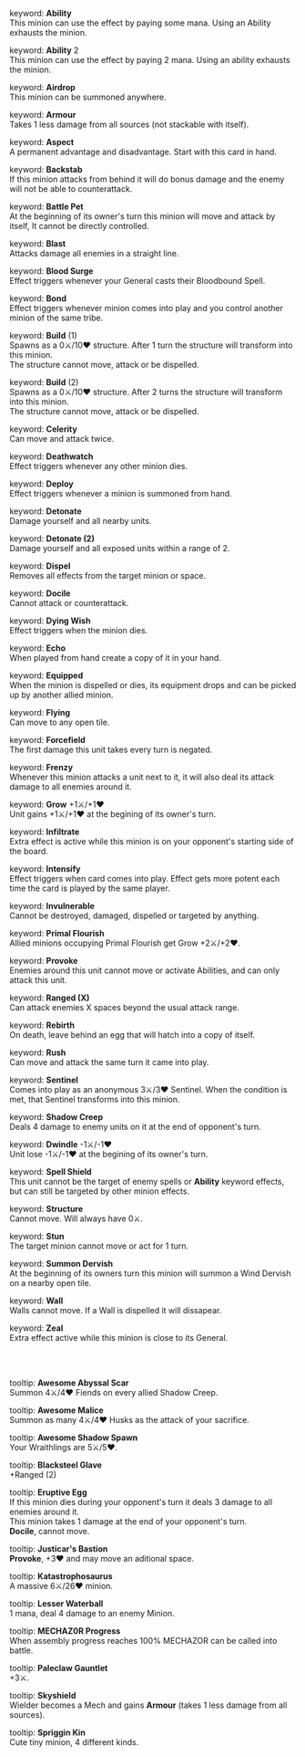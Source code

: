 keyword:  **Ability**<br>
          This minion can use the effect by paying some mana. Using an Ability exhausts the minion.

keyword:  **Ability** 2<br>
          This minion can use the effect by paying 2 mana. Using an ability exhausts the minion.

keyword:  **Airdrop**<br>
          This minion can be summoned anywhere.

keyword:  **Armour**<br>
          Takes 1 less damage from all sources (not stackable with itself).

keyword:  **Aspect**<br>
          A permanent advantage and disadvantage. Start with this card in hand.

keyword:  **Backstab**<br>
          If this minion attacks from behind it will do bonus damage and the enemy will not be able to counterattack.

keyword:  **Battle Pet**<br>
          At the beginning of its owner's turn this minion will move and attack by itself, It cannot be directly controlled.

keyword:  **Blast**<br>
          Attacks damage all enemies in a straight line.

keyword:  **Blood Surge**<br>
          Effect triggers whenever your General casts their Bloodbound Spell.

keyword:  **Bond**<br>
          Effect triggers whenever minion comes into play and you control another minion of the same tribe.

keyword:  **Build** (1)<br>
          Spawns as a 0⚔️/10❤️ structure. After 1 turn the structure will transform into this minion.<br>
          The structure cannot move, attack or be dispelled.

keyword:  **Build** (2)<br>
          Spawns as a 0⚔️/10❤️ structure. After 2 turns the structure will transform into this minion.<br>
          The structure cannot move, attack or be dispelled.

keyword:  **Celerity**<br>
          Can move and attack twice.

keyword:  **Deathwatch**<br>
          Effect triggers whenever any other minion dies.

keyword:  **Deploy**<br>
          Effect triggers whenever a minion is summoned from hand.

keyword:  **Detonate**<br>
          Damage yourself and all nearby units.

keyword:  **Detonate (2)**<br>
          Damage yourself and all exposed units within a range of 2.

keyword:  **Dispel**<br>
          Removes all effects from the target minion or space.

keyword:  **Docile**<br>
          Cannot attack or counterattack.

keyword:  **Dying Wish**<br>
          Effect triggers when the minion dies.

keyword:  **Echo**<br>
          When played from hand create a copy of it in your hand.

keyword:  **Equipped**<br>
          When the minion is dispelled or dies, its equipment drops and can be picked up by another allied minion.

keyword:  **Flying**<br>
          Can move to any open tile.

keyword:  **Forcefield**<br>
          The first damage this unit takes every turn is negated.

keyword:  **Frenzy**<br>
          Whenever this minion attacks a unit next to it, it will also deal its attack damage to all enemies around it.

keyword:  **Grow** +1⚔️/+1❤️<br>
          Unit gains +1⚔️/+1❤️ at the begining of its owner's turn.

keyword:  **Infiltrate**<br>
          Extra effect is active while this minion is on your opponent's starting side of the board.

keyword:  **Intensify**<br>
          Effect triggers when card comes into play. Effect gets more potent each time the card is played by the same player.

keyword:  **Invulnerable**<br>
          Cannot be destroyed, damaged, dispelled or targeted by anything.

keyword:  **Primal Flourish**<br>
          Allied minions occupying Primal Flourish get Grow +2⚔️/+2❤️.

keyword:  **Provoke**<br>
          Enemies around this unit cannot move or activate Abilities, and can only attack this unit.

keyword:  **Ranged (X)**<br>
          Can attack enemies X spaces beyond the usual attack range.

keyword:  **Rebirth**<br>
          On death, leave behind an egg that will hatch into a copy of itself.

keyword:  **Rush**<br>
          Can move and attack the same turn it came into play.

keyword:  **Sentinel**<br>
          Comes into play as an anonymous 3⚔️/3❤️ Sentinel. When the condition is met, that Sentinel transforms into this minion.

keyword:  **Shadow Creep**<br>
          Deals 4 damage to enemy units on it at the end of opponent's turn.

keyword:  **Dwindle** -1⚔️/-1❤️<br>
          Unit lose -1⚔️/-1❤️ at the begining of its owner's turn.

keyword:  **Spell Shield**<br>
          This unit cannot be the target of enemy spells or **Ability** keyword effects, but can still be targeted by other minion effects.

keyword:  **Structure**<br>
          Cannot move. Will always have 0⚔️.

keyword:  **Stun**<br>
          The target minion cannot move or act for 1 turn.

keyword:  **Summon Dervish**<br>
          At the beginning of its owners turn this minion will summon a Wind Dervish on a nearby open tile.

keyword:  **Wall**<br>
          Walls cannot move. If a Wall is dispelled it will dissapear.

keyword:  **Zeal**<br>
          Extra effect active while this minion is close to its General.

<br>
<br>

tooltip:  **Awesome Abyssal Scar**<br>
          Summon 4⚔️/4❤️ Fiends on every allied Shadow Creep.

tooltip:  **Awesome Malice**<br>
          Summon as many 4⚔️/4❤️ Husks as the attack of your sacrifice.

tooltip: **Awesome Shadow Spawn**<br>
          Your Wraithlings are 5⚔️/5❤️.

tooltip:  **Blacksteel Glave**<br>
          +Ranged (2)

tooltip:  **Eruptive Egg**<br>
          If this minion dies during your opponent's turn it deals 3 damage to all enemies around it.<br>
          This minion takes 1 damage at the end of your opponent's turn.<br>
          **Docile**, cannot move.

tooltip:  **Justicar's Bastion**<br>
          **Provoke**, +3❤️ and may move an aditional space.

tooltip:  **Katastrophosaurus**<br>
          A massive 6⚔️/26❤️ minion.

tooltip:  **Lesser Waterball**<br>
          1 mana, deal 4 damage to an enemy Minion.

tooltip:  **MECHAZ0R Progress**<br>
          When assembly progress reaches 100% MECHAZOR can be called into battle.

tooltip:  **Paleclaw Gauntlet**<br>
          +3⚔️.

tooltip:  **Skyshield**<br>
          Wielder becomes a Mech and gains **Armour** (takes 1 less damage from all sources).

tooltip:  **Spriggin Kin**<br>
          Cute tiny minion, 4 different kinds.

